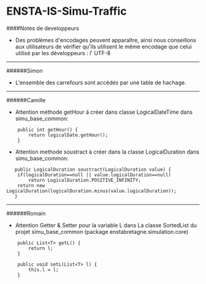 # ENSTA-IS-Simu-Traffic


####Notes de developpeurs  

- Des problèmes d'encodages peuvent apparaître, ainsi nous conseillons aux utilisateurs de vérifier qu'ils utilisent le même encodage que celui utilisé par les développeurs : l' UTF-8
___  

######Simon  

 - L'ensemble des carrefours sont accédés par une table de hachage.  
 
___  

######Camille  

 - Attention méthode getHour à créer dans classe LogicalDateTime dans simu_base_common:
```
    public int getHour() {  
        return logicalDate.getHour();        
    }
```
 - Attention methode soustract à créer dans la classe LogicalDuration dans simu_base_common:
``` 
   public LogicalDuration soustract(LogicalDuration value) {
	if(logicalDuration==null || value.logicalDuration==null)
		return LogicalDuration.POSITIVE_INFINITY;
	return new LogicalDuration(logicalDuration.minus(value.logicalDuration));
   }
 ```
___  

######Romain
 - Attention Getter & Setter pour la variable L dans La classe SortedList du projet simu_base_common (package enstabretagne.simulation.core)
``` 
	public List<T> getL() {
		return l;
	}

	public void setL(List<T> l) {
		this.l = l;
	}
```
